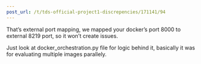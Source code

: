 ```yaml
---
post_url: /t/tds-official-project1-discrepencies/171141/94
---
```

That’s external port mapping, we mapped your docker’s port 8000 to external 8219 port, so it won’t create issues.

Just look at docker\_orchestration.py file for logic behind it, basically it was for evaluating multiple images parallely.